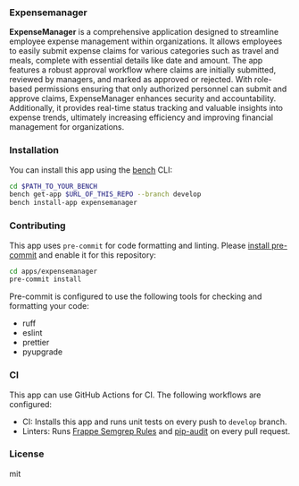 ### Expensemanager

**ExpenseManager** is a comprehensive application designed to streamline employee expense management within organizations. It allows employees to easily submit expense claims for various categories such as travel and meals, complete with essential details like date and amount. The app features a robust approval workflow where claims are initially submitted, reviewed by managers, and marked as approved or rejected. With role-based permissions ensuring that only authorized personnel can submit and approve claims, ExpenseManager enhances security and accountability. Additionally, it provides real-time status tracking and valuable insights into expense trends, ultimately increasing efficiency and improving financial management for organizations.

### Installation

You can install this app using the [bench](https://github.com/frappe/bench) CLI:

```bash
cd $PATH_TO_YOUR_BENCH
bench get-app $URL_OF_THIS_REPO --branch develop
bench install-app expensemanager
```

### Contributing

This app uses `pre-commit` for code formatting and linting. Please [install pre-commit](https://pre-commit.com/#installation) and enable it for this repository:

```bash
cd apps/expensemanager
pre-commit install
```

Pre-commit is configured to use the following tools for checking and formatting your code:

- ruff
- eslint
- prettier
- pyupgrade

### CI

This app can use GitHub Actions for CI. The following workflows are configured:

- CI: Installs this app and runs unit tests on every push to `develop` branch.
- Linters: Runs [Frappe Semgrep Rules](https://github.com/frappe/semgrep-rules) and [pip-audit](https://pypi.org/project/pip-audit/) on every pull request.


### License

mit
